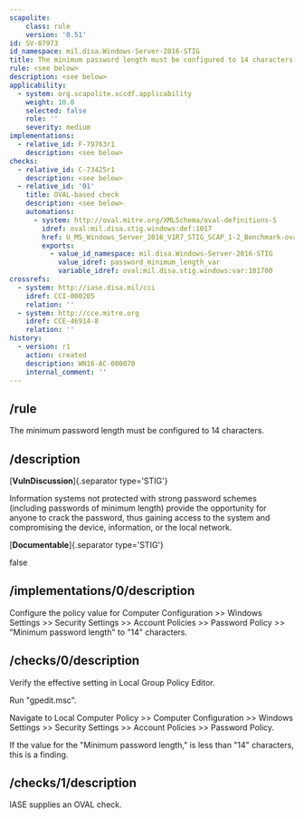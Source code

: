 ```yaml
---
scapolite:
    class: rule
    version: '0.51'
id: SV-87973
id_namespace: mil.disa.Windows-Server-2016-STIG
title: The minimum password length must be configured to 14 characters.
rule: <see below>
description: <see below>
applicability:
  - system: org.scapolite.xccdf.applicability
    weight: 10.0
    selected: false
    role: ''
    severity: medium
implementations:
  - relative_id: F-79763r1
    description: <see below>
checks:
  - relative_id: C-73425r1
    description: <see below>
  - relative_id: '01'
    title: OVAL-based check
    description: <see below>
    automations:
      - system: http://oval.mitre.org/XMLSchema/oval-definitions-5
        idref: oval:mil.disa.stig.windows:def:1017
        href: U_MS_Windows_Server_2016_V1R7_STIG_SCAP_1-2_Benchmark-oval.xml
        exports:
          - value_id_namespace: mil.disa.Windows-Server-2016-STIG
            value_idref: password_minimum_length_var
            variable_idref: oval:mil.disa.stig.windows:var:101700
crossrefs:
  - system: http://iase.disa.mil/cci
    idref: CCI-000205
    relation: ''
  - system: http://cce.mitre.org
    idref: CCE-46914-8
    relation: ''
history:
  - version: r1
    action: created
    description: WN16-AC-000070
    internal_comment: ''
---
```



## /rule

The minimum password length must be configured to 14 characters.

## /description

[**VulnDiscussion**]{.separator type='STIG'}

Information systems not protected with strong password schemes (including passwords of minimum length) provide the opportunity for anyone to crack the password, thus gaining access to the system and compromising the device, information, or the local network.

[**Documentable**]{.separator type='STIG'}

false

## /implementations/0/description

Configure the policy value for Computer Configuration >> Windows Settings >> Security Settings >> Account Policies >> Password Policy >> "Minimum password length" to "14" characters.

## /checks/0/description

Verify the effective setting in Local Group Policy Editor.

Run "gpedit.msc".

Navigate to Local Computer Policy >> Computer Configuration >> Windows Settings >> Security Settings >> Account Policies >> Password Policy.

If the value for the "Minimum password length," is less than "14" characters, this is a finding.

## /checks/1/description

IASE supplies an OVAL check.
